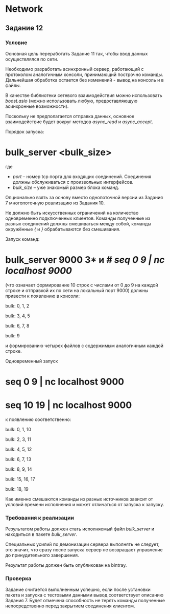 # Network
## Задание 12
### Условие
Основная  цель  переработать  Задание  11  так,  чтобы  ввод  данных
осуществлялся по сети.

Необходимо разработать асинхронный сервер, работающий с протоколом
аналогичным консоли, принимающий построчно команды.  Дальнейшая
обработка остается без изменений - вывод на консоль и в файлы.

В  качестве  библиотеки  сетевого  взаимодействия  можно  использовать
*boost.asio* (можно использовать любую, предоставляющую асинхронные
возможности).

Поскольку не предполагается отправка данных, основное взаимодействие
будет вокруг методов *async_read* и *async_accept*.

Порядок запуска:

# bulk_server <port> <bulk_size>

где
- *port* – номер tcp порта для входящих соединений. Соединения должны
обслуживаться с произвольных интерфейсов.
- *bulk_size* – уже знакомый размер блока команд.

Опционально взять за основу вместо однопоточной версии из Задания 7
многопоточную реализацию из Задания 10.

Не должно быть искусственных ограничений на количество одновременно
подключенных клиентов.  Команды полученные из разных соединений
должны  смешиваться  между  собой,  команды  окружённые *{* и *}*
обрабатываются без смешивания.

Запуск команд:

# bulk_server 9000 3* и *# seq 0 9 | nc localhost 9000*

(что означает формирование 10 строк с числами от 0 до 9 на каждой
строке и отправкой их по сети на локальный порт 9000) должны привести
к появлению в консоли:

bulk: 0, 1, 2

bulk: 3, 4, 5

bulk: 6, 7, 8

bulk: 9

и формированию четырех файлов с содержимым аналогичным каждой
строке.

Одновременный запуск

# seq 0 9 | nc localhost 9000

# seq 10 19 | nc localhost 9000

к появлению соответственно:

bulk: 0, 1, 10

bulk: 2, 3, 11

bulk: 4, 5, 12

bulk: 6, 7, 13

bulk: 8, 9, 14

bulk: 15, 16, 17

bulk: 18, 19

Как именно смешаются команды из разных источников зависит от условий
времени исполнения и может отличаться от запуска к запуску.

### Требования к реализации
Результатом работы должен стать исполняемый файл
*bulk_server* и находиться в пакете *bulk_server*.

Специальных усилий по демонизации сервера выполнять не следует, это
значит, что сразу после запуска сервер не возвращает управление до
принудительного завершения.

Результат работы должен быть опубликован на bintray.

### Проверка
Задание считается выполненным успешно, если после установки пакета и
запуска с тестовыми данными вывод соответствует описанию Задания 7.
Будет отмечена способность не терять команды полученные непосредственно
перед закрытием соединения клиентом.
